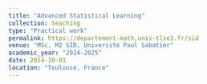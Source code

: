```yaml
---
title: "Advanced Statistical Learning"
collection: teaching
type: "Practical work"
permalink: https://departement-math.univ-tlse3.fr/sid
venue: "MSc, M2 SID, Université Paul Sabatier"
academic_year: "2024-2025"
date: 2024-10-01
location: "Toulouse, France"
---
```

